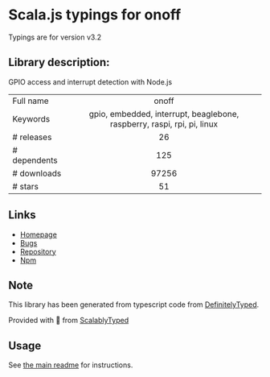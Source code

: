
# Scala.js typings for onoff

Typings are for version v3.2

## Library description:
GPIO access and interrupt detection with Node.js

|                    |                 |
| ------------------ | :-------------: |
| Full name          | onoff |
| Keywords           | gpio, embedded, interrupt, beaglebone, raspberry, raspi, rpi, pi, linux |
| # releases         | 26 |
| # dependents       | 125 |
| # downloads        | 97256 |
| # stars            | 51 |

## Links
- [Homepage](https://github.com/fivdi/onoff)
- [Bugs](https://github.com/fivdi/onoff/issues)
- [Repository](https://github.com/fivdi/onoff)
- [Npm](https://www.npmjs.com/package/onoff)
    


## Note
This library has been generated from typescript code from [DefinitelyTyped](https://definitelytyped.org).

Provided with :purple_heart: from [ScalablyTyped](https://github.com/oyvindberg/ScalablyTyped)

## Usage
See [the main readme](../../readme.md) for instructions.


